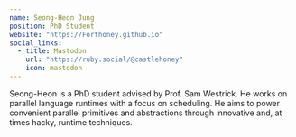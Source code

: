 ```yaml
---
name: Seong-Heon Jung
position: PhD Student
website: "https://Forthoney.github.io"
social_links:
  - title: Mastodon
    url: "https://ruby.social/@castlehoney"
    icon: mastodon
---
```

Seong-Heon is a PhD student advised by Prof. Sam Westrick.
He works on parallel language runtimes with a focus on scheduling.
He aims to power convenient parallel primitives and abstractions through
innovative and, at times hacky, runtime techniques.
